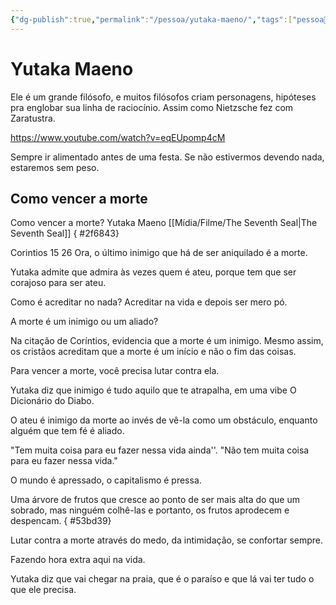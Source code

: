 ```yaml
---
{"dg-publish":true,"permalink":"/pessoa/yutaka-maeno/","tags":["pessoa👤"],"updated":"2024-11-17T15:09:50.968-03:00"}
---
```


# Yutaka Maeno

Ele é um grande filósofo, e muitos filósofos criam personagens, hipóteses pra englobar sua linha de raciocínio. Assim como Nietzsche fez com Zaratustra.

https://www.youtube.com/watch?v=eqEUpomp4cM

Sempre ir alimentado antes de uma festa. Se não estivermos devendo nada, estaremos sem peso.

## Como vencer a morte
Como vencer a morte? Yutaka Maeno [[Mídia/Filme/The Seventh Seal\|The Seventh Seal]]
{ #2f6843}


Corintios 15 26 Ora, o último inimigo que há de ser aniquilado é a morte.

Yutaka admite que admira às vezes quem é ateu, porque tem que ser corajoso para ser ateu.

Como é acreditar no nada? Acreditar na vida e depois ser mero pó.

A morte é um inimigo ou um aliado?

Na citação de Coríntios, evidencia que a morte é um inimigo. Mesmo assim, os cristãos acreditam que a morte é um início e não o fim das coisas.

Para vencer a morte, você precisa lutar contra ela.

Yutaka diz que inimigo é tudo aquilo que te atrapalha, em uma vibe O Dicionário do Diabo.

O ateu é inimigo da morte ao invés de vê-la como um obstáculo, enquanto alguém que tem fé é aliado.

"Tem muita coisa para eu fazer nessa vida ainda''. "Não tem muita coisa para eu fazer nessa vida."

O mundo é apressado, o capitalismo é pressa.

Uma árvore de frutos que cresce ao ponto de ser mais alta do que um sobrado, mas ninguém colhê-las e portanto, os frutos aprodecem e despencam.
{ #53bd39}


Lutar contra a morte através do medo, da intimidação, se confortar sempre.

Fazendo hora extra aqui na vida.


Yutaka diz que vai chegar na praia, que é o paraíso e que lá vai ter tudo o que ele precisa.